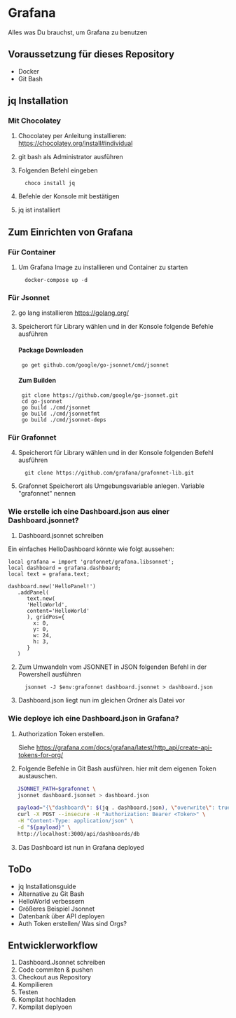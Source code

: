 # Grafana
Alles was Du brauchst, um Grafana zu benutzen

## Voraussetzung für dieses Repository

- Docker
- Git Bash

## jq Installation

### Mit Chocolatey
1. Chocolatey per Anleitung installieren: https://chocolatey.org/install#individual
2. git bash als Administrator ausführen
3. Folgenden Befehl eingeben
   
         choco install jq
4. Befehle der Konsole mit bestätigen
5. jq ist installiert

## Zum Einrichten von Grafana

### Für Container

1. Um Grafana Image zu installieren und Container zu starten
   
         docker-compose up -d

### Für Jsonnet

2. go lang installieren https://golang.org/
   
3. Speicherort für Library wählen und in der Konsole folgende Befehle ausführen 
   
   #### Package Downloaden
   
        go get github.com/google/go-jsonnet/cmd/jsonnet
   
   #### Zum Builden
   
        git clone https://github.com/google/go-jsonnet.git
        cd go-jsonnet
        go build ./cmd/jsonnet
        go build ./cmd/jsonnetfmt
        go build ./cmd/jsonnet-deps

### Für Grafonnet

4. Speicherort für Library wählen und in der Konsole folgenden Befehl ausführen 
   
         git clone https://github.com/grafana/grafonnet-lib.git
   
5. Grafonnet Speicherort als Umgebungsvariable anlegen. Variable "grafonnet" nennen


### Wie erstelle ich eine Dashboard.json aus einer Dashboard.jsonnet?

1. Dashboard.jsonnet schreiben
   
Ein einfaches HelloDashboard könnte wie folgt aussehen:
```jsonnet
local grafana = import 'grafonnet/grafana.libsonnet';
local dashboard = grafana.dashboard;
local text = grafana.text;

dashboard.new('HelloPanel!')
   .addPanel(
      text.new(
      'HelloWorld',
      content='HelloWorld'
      ), gridPos={
        x: 0,
        y: 0,
        w: 24,
        h: 3,
      }
   )
 ```
2. Zum Umwandeln vom JSONNET in JSON folgenden Befehl in der Powershell ausführen
   
         jsonnet -J $env:grafonnet dashboard.jsonnet > dashboard.json

3. Dashboard.json liegt nun im gleichen Ordner als Datei vor

### Wie deploye ich eine Dashboard.json in Grafana?

1. Authorization Token erstellen. 
   
   Siehe https://grafana.com/docs/grafana/latest/http_api/create-api-tokens-for-org/

2. Folgende Befehle in Git Bash ausführen. <Token> hier mit dem eigenen Token austauschen.
```bash
   JSONNET_PATH=$grafonnet \
   jsonnet dashboard.jsonnet > dashboard.json

   payload="{\"dashboard\": $(jq . dashboard.json), \"overwrite\": true}"
   curl -X POST --insecure -H "Authorization: Bearer <Token>" \
   -H "Content-Type: application/json" \
   -d "${payload}" \
   http://localhost:3000/api/dashboards/db
```
3. Das Dashboard ist nun in Grafana deployed
## ToDo

- jq Installationsguide
- Alternative zu Git Bash
- HelloWorld verbessern
- Größeres Beispiel Jsonnet
- Datenbank über API deployen
- Auth Token erstellen/ Was sind Orgs?

## Entwicklerworkflow

1. Dashboard.Jsonnet schreiben
2. Code commiten & pushen
3. Checkout aus Repository
4. Kompilieren
5. Testen
6. Kompilat hochladen
7. Kompilat deplyoen


